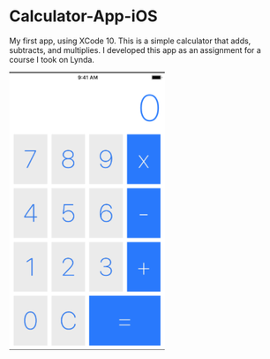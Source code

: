 # Calculator-App-iOS
My first app, using XCode 10. This is a simple calculator that adds, subtracts, and multiplies. 
I developed this app as an assignment for a course I took on Lynda. 

![Calculator Storyboard](storyboard.png)
